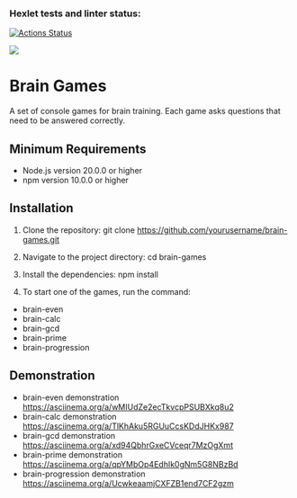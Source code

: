 ### Hexlet tests and linter status:

[![Actions Status](https://github.com/KateAedon/frontend-project-44/actions/workflows/hexlet-check.yml/badge.svg)](https://github.com/KateAedon/frontend-project-44/actions)

<a href="https://codeclimate.com/github/KateAedon/frontend-project-44/maintainability"><img src="https://api.codeclimate.com/v1/badges/c090e0927605a0afed58/maintainability" /></a>

# Brain Games

A set of console games for brain training. Each game asks questions that need to be answered correctly.

## Minimum Requirements

- Node.js version 20.0.0 or higher
- npm version 10.0.0 or higher

## Installation

1. Clone the repository:
   git clone https://github.com/yourusername/brain-games.git

2. Navigate to the project directory:
   cd brain-games

3. Install the dependencies:
   npm install

4. To start one of the games, run the command:
- brain-even
- brain-calc
- brain-gcd
- brain-prime
- brain-progression

## Demonstration
- brain-even demonstration https://asciinema.org/a/wMIUdZe2ecTkvcpPSUBXkq8u2
- brain-calc demonstration https://asciinema.org/a/TlKhAku5RGUuCcsKDdJHKx987
- brain-gcd demonstration https://asciinema.org/a/xd94QbhrGxeCVceqr7MzOgXmt
- brain-prime demonstration https://asciinema.org/a/qpYMbOp4EdhIk0gNm5G8NBzBd
- brain-progression demonstration https://asciinema.org/a/UcwkeaamjCXFZB1end7CF2gzm
